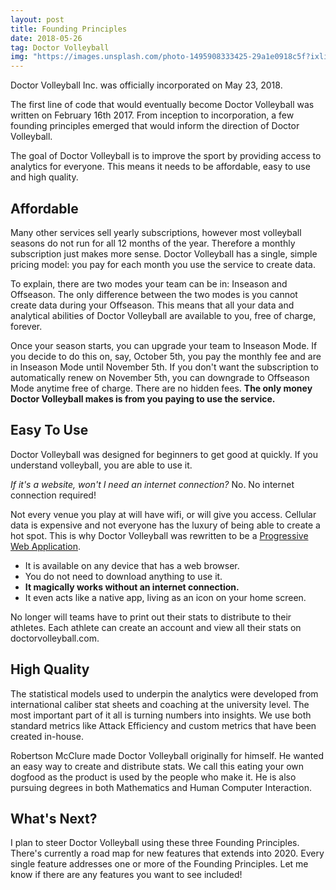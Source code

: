```yaml
---
layout: post
title: Founding Principles
date: 2018-05-26
tag: Doctor Volleyball
img: "https://images.unsplash.com/photo-1495908333425-29a1e0918c5f?ixlib=rb-0.3.5&q=80&fm=jpg&crop=entropy&cs=tinysrgb&w=1080&fit=max&ixid=eyJhcHBfaWQiOjExNzczfQ&s=eda2deae90d56705e24b514d9e836197"
---
```


Doctor Volleyball Inc. was officially incorporated on May 23, 2018.

The first line of code that would eventually become Doctor Volleyball was written on February 16th 2017. From inception to incorporation, a few founding principles emerged that would inform the direction of Doctor Volleyball.

The goal of Doctor Volleyball is to improve the sport by providing access to analytics for everyone. This means it needs to be affordable, easy to use and high quality.

## Affordable

Many other services sell yearly subscriptions, however most volleyball seasons do not run for all 12 months of the year. Therefore a monthly subscription just makes more sense. Doctor Volleyball has a single, simple pricing model: you pay for each month you use the service to create data.

To explain, there are two modes your team can be in: Inseason and Offseason. The only difference between the two modes is you cannot create data during your Offseason. This means that all your data and analytical abilities of Doctor Volleyball are available to you, free of charge, forever.

Once your season starts, you can upgrade your team to Inseason Mode. If you decide to do this on, say, October 5th, you pay the monthly fee and are in Inseason Mode until November 5th. If you don't want the subscription to automatically renew on November 5th, you can downgrade to Offseason Mode anytime free of charge. There are no hidden fees. **The only money Doctor Volleyball makes is from you paying to use the service.**

## Easy To Use

Doctor Volleyball was designed for beginners to get good at quickly. If you understand volleyball, you are able to use it.

_If it's a website, won't I need an internet connection?_ No. No internet connection required!

Not every venue you play at will have wifi, or will give you access. Cellular data is expensive and not everyone has the luxury of being able to create a hot spot. This is why Doctor Volleyball was rewritten to be a [Progressive Web Application](https://developers.google.com/web/progressive-web-apps/).

-   It is available on any device that has a web browser.
-   You do not need to download anything to use it.
-   **It magically works without an internet connection.**
-   It even acts like a native app, living as an icon on your home screen.

No longer will teams have to print out their stats to distribute to their athletes. Each athlete can create an account and view all their stats on doctorvolleyball.com.

## High Quality

The statistical models used to underpin the analytics were developed from international caliber stat sheets and coaching at the university level. The most important part of it all is turning numbers into insights. We use both standard metrics like Attack Efficiency and custom metrics that have been created in-house.

Robertson McClure made Doctor Volleyball originally for himself. He wanted an easy way to create and distribute stats. We call this eating your own dogfood as the product is used by the people who make it. He is also pursuing degrees in both Mathematics and Human Computer Interaction.

## What's Next?

I plan to steer Doctor Volleyball using these three Founding Principles. There's currently a road map for new features that extends into 2020. Every single feature addresses one or more of the Founding Principles. Let me know if there are any features you want to see included!
